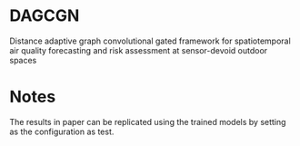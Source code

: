 # DAGCGN
Distance adaptive graph convolutional gated framework for spatiotemporal air quality forecasting and risk assessment at sensor-devoid outdoor spaces

# Notes
The results in paper can be replicated using the trained models by setting as the configuration as test.
